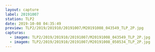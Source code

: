 ```yaml
---
layout: capture
label: 20191007
station: TLP2
date: 2019-10-08 04:35:49
preview: TLP2/2019/201910/20191007/M20191008_043549_TLP_2P.jpg
capturas:
  - imagem: TLP2/2019/201910/20191007/M20191008_043549_TLP_2P.jpg
  - imagem: TLP2/2019/201910/20191007/M20191008_050534_TLP_2P.jpg
---
```

